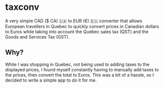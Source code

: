 # taxconv

A very simple CAD ($ CA) 🇨🇦 to EUR (€) 🇪🇺 converter that allows European travellers in Quebec to quickly convert prices in Canadian dollars to Euros while taking into account the Quebec sales tax (QST) and the Goods and Services Tax (GST).

## Why?

While I was shopping in Quebec, not being used to adding taxes to the displayed prices, I found myself constantly having to manually add taxes to the prices, then convert the total to Euros. This was a bit of a hassle, so I decided to write a simple app to do it for me.
